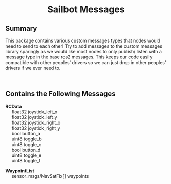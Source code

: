 # <p style="text-align: center;"> Sailbot Messages </p>

## **Summary**
This package contains various custom messages types that nodes would need to send to each other! Try to add messages to the custom messages library sparingly as we would like most nodes to only publish/ listen with a message type in the base ros2 messages. This keeps our code easily compatible with other peoples' drivers so we can just drop in other peoples' drivers if we ever need to.

<br>

## **Contains the Following Messages**
**RCData**  
&nbsp;&nbsp;&nbsp;&nbsp;  float32 joystick_left_x  
&nbsp;&nbsp;&nbsp;&nbsp;  float32 joystick_left_y  
&nbsp;&nbsp;&nbsp;&nbsp;  float32 joystick_right_x  
&nbsp;&nbsp;&nbsp;&nbsp;  float32 joystick_right_y  
&nbsp;&nbsp;&nbsp;&nbsp;  bool button_a  
&nbsp;&nbsp;&nbsp;&nbsp;  uint8 toggle_b  
&nbsp;&nbsp;&nbsp;&nbsp;  uint8 toggle_c  
&nbsp;&nbsp;&nbsp;&nbsp;  bool button_d  
&nbsp;&nbsp;&nbsp;&nbsp;  uint8 toggle_e  
&nbsp;&nbsp;&nbsp;&nbsp;  uint8 toggle_f  

**WaypointList**  
&nbsp;&nbsp;&nbsp;&nbsp;  sensor_msgs/NavSatFix[] waypoints  